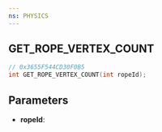 ```yaml
---
ns: PHYSICS
---
```

## GET_ROPE_VERTEX_COUNT

```c
// 0x3655F544CD30F0B5
int GET_ROPE_VERTEX_COUNT(int ropeId);
```

## Parameters
* **ropeId**:
